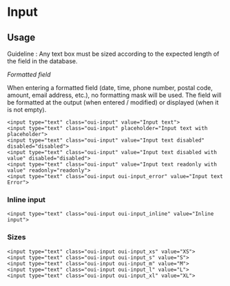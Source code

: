 # Input

## Usage
Guideline : Any text box must be sized according to the expected length of the field in the database.

*Formatted field*

When entering a formatted field (date, time, phone number, postal code, amount, email address, etc.), no formatting mask will be used.
The field will be formatted at the output (when entered / modified) or displayed (when it is not empty).

```html:preview
<input type="text" class="oui-input" value="Input text">
<input type="text" class="oui-input" placeholder="Input text with placeholder">
<input type="text" class="oui-input" value="Input text disabled" disabled="disabled">
<input type="text" class="oui-input" value="Input text disabled with value" disabled="disabled">
<input type="text" class="oui-input" value="Input text readonly with value" readonly="readonly">
<input type="text" class="oui-input oui-input_error" value="Input text Error">
```

### Inline input

```html:preview
<input type="text" class="oui-input oui-input_inline" value="Inline input">
```

### Sizes

```html:preview
<input type="text" class="oui-input oui-input_xs" value="XS">
<input type="text" class="oui-input oui-input_s" value="S">
<input type="text" class="oui-input oui-input_m" value="M">
<input type="text" class="oui-input oui-input_l" value="L">
<input type="text" class="oui-input oui-input_xl" value="XL">
```
